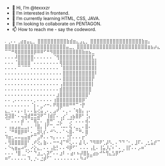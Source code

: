 - 👋 Hi, I’m @texxxzr
- 👀 I’m interested in frontend.
- 🌱 I’m currently learning HTML, CSS, JAVA.
- 💞️ I’m looking to collaborate on PENTAGON.
- 📫 How to reach me - say the codeword.


.
⢀⠄⠄⢀⣴⣶⣤⣄⡀
⣿⣿⣿⣿⣿⣿⣿⣿⣿⣷⣾⣶⣄⣠⣄⡀
⣿⣿⣿⣿⣿⣿⣿⣿⣿⣿⣿⣿⣿⣿⣿⣿⣷⣶⡄
⣿⣿⣿⣿⣿⣿⣿⣿⣿⣿⣿⣿⣿⣿⣿⣿⣿⣿⣿⣤⣀⡀
⣿⣿⣿⣿⣿⣿⣿⣿⣿⣿⣿⣿⣿⣿⣿⣿⣿⣿⣿⣿⣿⣿⣶⣦⡴⣄
⠉⠉⠛⢿⣿⣿⣿⣿⣿⡿⠿⠿⠋⠛⠻⣿⣿⣿⣿⣿⣿⣿⣿⣿⣷⣶⣦⣀
⠄⠄⠄⠼⣿⣿⣿⣿⣿⠄⠄⠄⠄⠄⠄⠈⢻⣿⣿⣿⣿⣿⣿⣿⣿⣿⣿⣏⡀
⠄⠄⠄⠈⣿⣿⣿⣿⠉⠄⠄⠄⠄⠄⠄⠄⠄⢿⣿⣿⣿⣿⣿⣿⣿⣿⣿⣿⡇
⠄⠄⠄⠄⠉⠈⠉⠉⠄⠄⠄⠄⠄⠄⠄⠄⠄⠈⣿⣿⣿⣿⣿⣿⣿⣿⣿⣿⡇
⠄⠄⠄⠄⠄⠄⠄⠄⠄⠄⠄⠄⠄⠄⠄⠄⠄⠄⣿⣿⣿⣿⣿⣿⣿⣿⣿⣿⠇
⠄⠄⠄⠄⠄⠄⠄⠄⠄⠄⠄⠄⠄⠄⠄⠄⠄⠄⣿⣿⣿⣿⣿⣿⣿⣿⣿⡟
⠄⠄⠄⠄⠄⠄⠄⠄⠄⠄⠄⠄⠄⠄⠄⠄⠄⢠⣿⣿⣿⣿⣿⣿⣿⣿⣿⡇
⠄⠄⠄⠄⠄⠄⠄⠄⠄⠄⠄⠄⠄⠄⠄⠄⠄⣾⣿⣿⣿⣿⣿⣿⣿⣿⣿
⠄⠄⠄⠄⠄⠄⠄⠄⠄⠄⠄⠄⠄⠄⠄⠄⣰⣿⣿⣿⣿⣿⣿⣿⣿⣿⠃
⠄⠄⢀⠄⠄⠄⠄⠄⠄⡀⠄⠄⠄⠄⠄⢰⣿⣿⣿⣿⣿⣿⣿⣿⡿⠁
⠄⠄⠄⠄⠄⠄⠄⠄⠈⡆⠄⣀⠔⠒⠄⠟⢿⣿⠿⠿⠛⠛⠉⠐⡟
⣄⡀⠄⠄⡄⠄⡆⠄⠄⣧⢔⣥⢀⠄⡀⣠⠞⠁⠄⡀⠄⠈⢶⣷⡄⢠⠄
⣻⣽⣿⠂⠄⢤⣽⣾⣛⣛⣽⠟⠉⢸⣾⡏⠄⢀⡔⠁⢠⣦⣿⡿⠃⢘⡄
⠈⠁⠄⠄⠄⡾⠈⠄⠉⢿⡍⠄⢀⣿⠛⠁⠠⣜⠁⠈⡩⠁⠄⠄⠄⢾⠄
⠄⢠⣤⣠⣤⣁⣀⡄⠄⠘⣿⡄⢸⠋⠉⠄⠉⠡⠤⠄⢮⠠⣀⡀⠄⣿⠄
⠄⠈⠛⠿⣿⡿⠿⠃⠄⣀⣽⢇⡎⠄⠚⠑⠄⠄⠁⠢⣿⠄⠉⠛⠄⣿
⠹⣶⣂⠤⠤⣤⣤⣶⠋⠉⣠⠟⠄⠄⠲⡄⠄⠄⠄⢘⡏⠄⠄⠄⡖⠁
⠄⢻⣿⣿⣿⣿⣿⠃⢀⠞⢕⡄⣷⠄⠄⠒⠒⢼⠉⠛⢅⠄⠄⣼
⢇⠄⠙⠻⠿⠟⢁⡼⠣⡀⠄⠙⠙⠈⠂⡀⣸⠏⠄⢀⣂⣥⡞⠉
⠄⠑⢦⣶⣤⠴⢋⡀⠔⡕⣄⡀⠄⠄⢠⣗⡃⠄⠄⠺⡿⠋⠁
⠄⠄⠄⢠⣇⠄⢸⣥⡸⡌⠆⠁⠄⢀⢸⡏⠄⠄⡠⠶⠁
⠄⠄⠄⠘⣿⢀⡈⠊⠁⠙⣰⣀⢄⡽⠋⠄⠄⣰⠇
⠄⣴⠆⠦⡼⣿⣧⣀⣴⡦⠚⠓⢻⣄⣣⡿⠋⠁
⠶⠋⠄⠄⠄⠄⠄⠹⡀⡐⠄⣐⡾⠋⠁
⠄⠄⠄⠄⠄⠄⠄⠄⠳⠴⠋⠉

<!---
texxxzr/texxxzr is a ✨ special ✨ repository because its `README.md` (this file) appears on your GitHub profile.
You can click the Preview link to take a look at your changes.
--->

